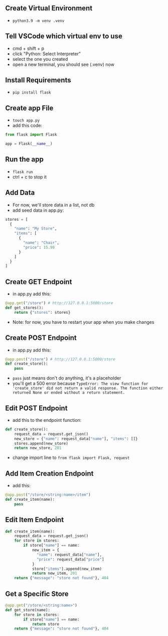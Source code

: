 ## Create Virtual Environment
- `python3.9 -m venv .venv`

## Tell VSCode which virtual env to use
- cmd + shift + p
- click "Python: Select Interpreter"
- select the one you created
- open a new terminal, you should see (.venv) now

## Install Requirements
- `pip install flask`

## Create app File
- `touch app.py`
- add this code:
```py
from flask import Flask

app = Flask(__name__)
```

## Run the app
- `flask run`
- ctrl + c to stop it

## Add Data
- For now, we'll store data in a list, not db
- add seed data in app.py:
```py
stores = [
  {
    "name": "My Store",
    "items": [
      {
        "name": "Chair",
        "price": 15.99
      }
    ]
  }
]
```

## Create GET Endpoint
- in app.py add this:
```py
@app.get("/store") # http://127.0.0.1:5000/store
def get_stores():
    return {"stores": stores}
```
- Note: for now, you have to restart your app when you make changes

## Create POST Endpoint
- in app.py add this:
```py
@app.post("/store") # http://127.0.0.1:5000/store
def create_store():
    pass
```
- `pass` just means don't do anything, it's a placeholder
- you'll get a 500 error because `TypeError: The view function for 'create_store' did not return a valid response. The function either returned None or ended without a return statement.`

## Edit POST Endpoint
- add this to the endpoint function:
```py
def create_store():
    request_data = request.get_json()
    new_store = {"name": request_data["name"], "items": []}
    stores.append(new_store)
    return new_store, 201
```
- change import line to `from flask import Flask, request`

## Add Item Creation Endpoint
- add this:
```py
@app.post("/store/<string:name>/item")
def create_item(name):
    pass
```

## Edit Item Endpoint
```py
def create_item(name):
    request_data = request.get_json()
    for store in stores:
        if store["name"] == name:
            new_item = {
              "name": request_data["name"], 
              "price": request_data["price"]
            }
            store["items"].append(new_item)
            return new_item, 201
    return {"message": "store not found"}, 404
```

## Get a Specific Store
```py
@app.get("/store/<string:name>")
def get_store(name):
    for store in stores:
        if store["name"] == name:
            return store
    return {"message": "store not found"}, 404
```